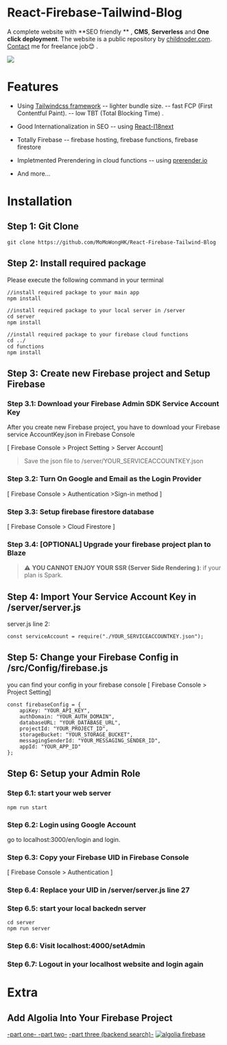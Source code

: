 
# React-Firebase-Tailwind-Blog
A complete website with **SEO friendly ** , **CMS**,  **Serverless** and **One click deployment**.
The website is a public repository by [childnoder.com](https://childnoder.com "childnoder.com"). 
[Contact](mailto:momo@childnoder.com) me for freelance job😊  .

![](https://childnoder.com/icons-192.png)

# Features

- Using [Tailwindcss framework](https://tailwindcss.com/ "Tailwindcss framework") 
--  lighter bundle size.
--  fast FCP (First Contentful Paint).
--  low TBT (Total Blocking Time) .

- Good Internationalization in SEO
-- using [React-I18next](https://react.i18next.com/ "React-I18next")

- Totally Firebase
-- firebase hosting, firebase functions, firebase firestore

- Impletmented Prerendering in cloud functions
-- using [prerender.io](https://prerender.io "prerender.io")

- And more...

# Installation
## Step 1: Git Clone
    git clone https://github.com/MoMoWongHK/React-Firebase-Tailwind-Blog

## Step 2: Install required package
Please execute the following command in your terminal

    //install required package to your main app
	npm install
	
    //install required package to your local server in /server
    cd server
    npm install
	
    //install required package to your firebase cloud functions
	cd ../
    cd functions
    npm install
	
## Step 3: Create new Firebase project and Setup Firebase
### Step 3.1: Download your Firebase Admin SDK Service Account Key
After you create new Firebase project, you have to download your Firebase service AccountKey.json in Firebase Console

[ Firebase Console > Project Setting > Server Account]

> Save the json file to /server/YOUR_SERVICEACCOUNTKEY.json

### Step 3.2: Turn On Google and Email as the Login Provider
[ Firebase Console > Authentication >Sign-in method ]

### Step 3.3: Setup firebase firestore database
[ Firebase Console > Cloud Firestore ]

###  Step 3.4: [OPTIONAL] Upgrade your firebase project plan to Blaze
> :warning: **YOU CANNOT ENJOY YOUR SSR (Server Side Rendering )**: if your plan is Spark.

## Step 4: Import Your Service Account Key in /server/server.js
server.js line 2:

    const serviceAccount = require("./YOUR_SERVICEACCOUNTKEY.json");
	
## Step 5: Change your Firebase Config in /src/Config/firebase.js
you can find your config in your firebase console
[ Firebase Console > Project Setting]

    const firebaseConfig = {
        apiKey: "YOUR_API_KEY",
        authDomain: "YOUR_AUTH_DOMAIN",
        databaseURL: "YOUR_DATABASE_URL",
        projectId: "YOUR_PROJECT_ID",
        storageBucket: "YOUR_STORAGE_BUCKET",
        messagingSenderId: "YOUR_MESSAGING_SENDER_ID",
        appId: "YOUR_APP_ID"
    };

## Step 6: Setup your Admin Role
### Step 6.1: start your web server

    npm run start
	
### Step 6.2: Login using Google Account
go to localhost:3000/en/login and login.

### Step 6.3: Copy your Firebase UID in Firebase Console
[ Firebase Console > Authentication  ]

### Step 6.4: Replace your UID in /server/server.js line 27

### Step 6.5: start your local backedn server

    cd server
    npm run server
	

### Step 6.6: Visit localhost:4000/setAdmin 

### Step 6.7: Logout in your localhost website and login again

# Extra
## Add Algolia Into Your Firebase Project
[-part one- ](https://clipversity.com/article/Add-algolia-into-your-firebase-project-MEHFo0sv-ENT34E79KX/en "part one ")
[-part two-](https://clipversity.com/article/Add-algolia-into-your-firebase-project---2-MFWOcREikfu__vJvb-p/en "part two")
[-part three (backend search)-](https://clipversity.com/article/Add-algolia-into-your-firebase-project-3-backend-search-MFZl67pT53Dx60PBfmO/en "part three (backend search)")
[![algolia firebase](https://firebasestorage.googleapis.com/v0/b/clipversity-firebase.appspot.com/o/ArticleImage%2FAdd-algolia-into-your-firebase-project-MEHFo0sv-ENT34E79KX%2F-MFGxkw5qkxnCQ9pHLaR?alt=media&token=f1867395-5735-4775-a0ea-2483a9d976b6 "algolia firebase")](https://clipversity.com/article/Add-algolia-into-your-firebase-project-MEHFo0sv-ENT34E79KX/en "algolia firebase")
